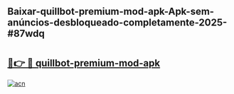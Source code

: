 ## Baixar-quillbot-premium-mod-apk-Apk-sem-anúncios-desbloqueado-completamente-2025-#87wdq

# <h2><a href="https://ainizakaria.my?title=quillbot-premium-mod-apk&ref=22M">🔗👉 🔴 quillbot-premium-mod-apk</a></h2>

[![acn](https://github.com/user-attachments/assets/0f9c940e-d8b0-45ae-aac7-cd30a18b3e1c)](https://ainizakaria.my?title=quillbot-premium-mod-apk&ref=22M)

